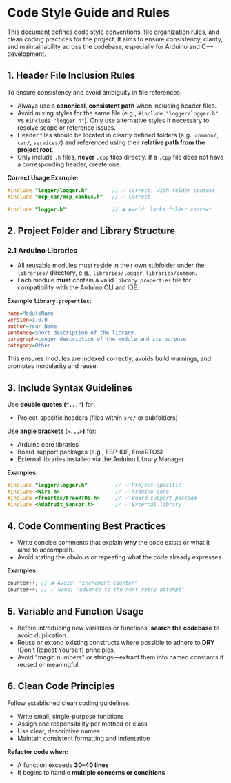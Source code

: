 # Code Style Guide and Rules

This document defines code style conventions, file organization rules, and clean coding practices for the project. It aims to ensure consistency, clarity, and maintainability across the codebase, especially for Arduino and C++ development.

## 1. Header File Inclusion Rules

To ensure consistency and avoid ambiguity in file references:

- Always use a **canonical, consistent path** when including header files.
- Avoid mixing styles for the same file (e.g., `#include "logger/logger.h"` vs `#include "logger.h"`). Only use alternative styles if necessary to resolve scope or reference issues.
- Header files should be located in clearly defined folders (e.g., `common/`, `can/`, `services/`) and referenced using their **relative path from the project root**.
- Only include `.h` files, **never** `.cpp` files directly. If a `.cpp` file does not have a corresponding header, create one.

**Correct Usage Example:**

```cpp
#include "logger/logger.h"        // ✅ Correct: with folder context
#include "mcp_can/mcp_canbus.h"   // ✅ Correct

#include "logger.h"               // ❌ Avoid: lacks folder context
````

## 2. Project Folder and Library Structure

### 2.1 Arduino Libraries

* All reusable modules must reside in their own subfolder under the `libraries/` directory, e.g., `libraries/logger`, `libraries/common`.
* Each module **must** contain a valid `library.properties` file for compatibility with the Arduino CLI and IDE.

**Example `library.properties`:**

```ini
name=ModuleName
version=1.0.0
author=Your Name
sentence=Short description of the library.
paragraph=Longer description of the module and its purpose.
category=Other
```

This ensures modules are indexed correctly, avoids build warnings, and promotes modularity and reuse.

## 3. Include Syntax Guidelines

Use **double quotes (`"..."`)** for:

* Project-specific headers (files within `src/` or subfolders)

Use **angle brackets (`<...>`)** for:

* Arduino core libraries
* Board support packages (e.g., ESP-IDF, FreeRTOS)
* External libraries installed via the Arduino Library Manager

**Examples:**

```cpp
#include "logger/logger.h"         // ✅ Project-specific
#include <Wire.h>                  // ✅ Arduino core
#include <freertos/FreeRTOS.h>     // ✅ Board support package
#include <Adafruit_Sensor.h>       // ✅ External library
```

## 4. Code Commenting Best Practices

* Write concise comments that explain **why** the code exists or what it aims to accomplish.
* Avoid stating the obvious or repeating what the code already expresses.

**Examples:**

```cpp
counter++; // ❌ Avoid: "increment counter"
counter++; // ✅ Good: "advance to the next retry attempt"
```

## 5. Variable and Function Usage

* Before introducing new variables or functions, **search the codebase** to avoid duplication.
* Reuse or extend existing constructs where possible to adhere to **DRY** (Don't Repeat Yourself) principles.
* Avoid "magic numbers" or strings—extract them into named constants if reused or meaningful.

## 6. Clean Code Principles

Follow established clean coding guidelines:

* Write small, single-purpose functions
* Assign one responsibility per method or class
* Use clear, descriptive names
* Maintain consistent formatting and indentation

**Refactor code when:**

* A function exceeds **30–40 lines**
* It begins to handle **multiple concerns or conditions**
